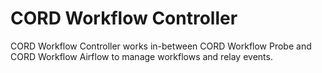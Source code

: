 CORD Workflow Controller
========================

CORD Workflow Controller works in-between CORD Workflow Probe and CORD Workflow Airflow to
 manage workflows and relay events.